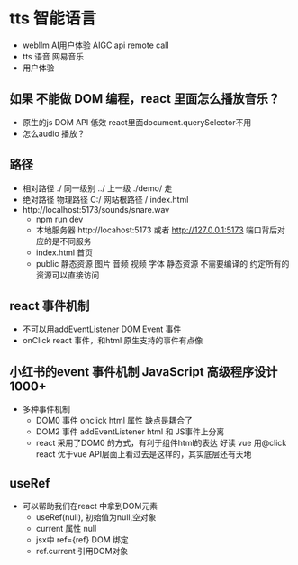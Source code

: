 # tts 智能语言

- webllm  AI用户体验
  AIGC api remote call
- tts 语音 
  网易音乐 
- 用户体验


## 如果 不能做 DOM 编程，react 里面怎么播放音乐？
- 原生的js DOM API 低效  react里面document.querySelector不用
- 怎么audio 播放？


## 路径
- 相对路径
  ./ 同一级别
 ../ 上一级
 ./demo/ 走
 - 绝对路径
   物理路径 C:/
   网站根路径 /   index.html
- http://localhost:5173/sounds/snare.wav
  - npm run dev
  - 本地服务器  http://locahost:5173   或者 http://127.0.0.1:5173
     端口背后对应的是不同服务
   - index.html 首页
   - public 静态资源  图片 音频 视频 字体  静态资源  不需要编译的
    约定所有的资源可以直接访问

## react 事件机制
   - 不可以用addEventListener  DOM Event 事件
   - onClick react 事件，和html 原生支持的事件有点像

## 小红书的event 事件机制  JavaScript 高级程序设计  1000+
- 多种事件机制
  - DOM0 事件
     onclick  html  属性 缺点是耦合了
  - DOM2 事件
     addEventListener  html 和 JS事件上分离
  - react
     采用了DOM0 的方式，有利于组件html的表达  好读
     vue 用@click    react 优于vue 
     API层面上看过去是这样的，其实底层还有天地


## useRef
- 可以帮助我们在react 中拿到DOM元素
   - useRef(null),  初始值为null,空对象
   - current 属性 null
   - jsx中 ref={ref}  DOM 绑定
   - ref.current 引用DOM对象
   